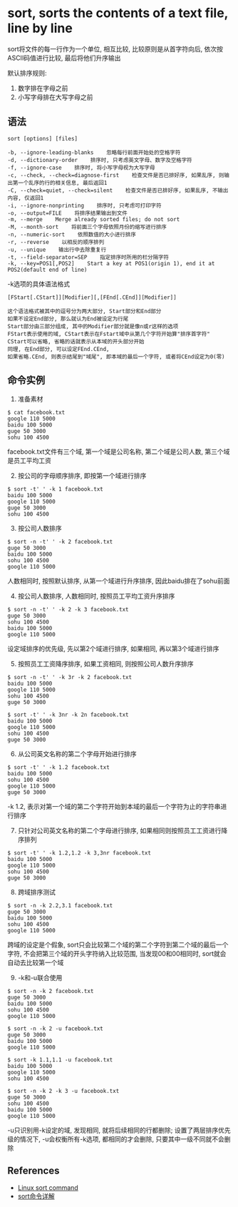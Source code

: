 # sort, sorts the contents of a text file, line by line

sort将文件的每一行作为一个单位, 相互比较, 比较原则是从首字符向后, 依次按ASCII码值进行比较, 最后将他们升序输出

默认排序规则:
1. 数字排在字母之前
2. 小写字母排在大写字母之前

## 语法

```
sort [options] [files]

-b, --ignore-leading-blanks    忽略每行前面开始处的空格字符
-d, --dictionary-order    排序时, 只考虑英文字母、数字及空格字符
-f, --ignore-case    排序时, 将小写字母视为大写字母
-c, --check, --check=diagnose-first    检查文件是否已排好序, 如果乱序, 则输出第一个乱序的行的相关信息, 最后返回1
-C, --check=quiet, --check=silent    检查文件是否已排好序, 如果乱序, 不输出内容, 仅返回1
-i, --ignore-nonprinting    排序时, 只考虑可打印字符
-o, --output=FILE    将排序结果输出到文件
-m, --merge    Merge already sorted files; do not sort
-M, --month-sort    将前面三个字母依照月份的缩写进行排序
-n, --numeric-sort    依照数值的大小进行排序
-r, --reverse    以相反的顺序排列
-u, --unique    输出行中去除重复行
-t, --field-separator=SEP    指定排序时所用的栏分隔字符
-k, --key=POS1[,POS2]    Start a key at POS1(origin 1), end it at POS2(default end of line)
```

-k选项的具体语法格式
```
[FStart[.CStart]][Modifier][,[FEnd[.CEnd]][Modifier]]

这个语法格式被其中的逗号分为两大部分, Start部分和End部分
如果不设定End部分, 那么就认为End被设定为行尾
Start部分由三部分组成, 其中的Modifier部分就是像n或r这样的选项
FStart表示使用的域, CStart表示在Fstart域中从第几个字符开始算"排序首字符"
CStart可以省略, 省略的话就表示从本域的开头部分开始
同理, 在End部分, 可以设定FEnd.CEnd, 
如果省略.CEnd, 则表示结尾到"域尾", 即本域的最后一个字符, 或者将CEnd设定为0(零)
```

## 命令实例

1. 准备素材
```console
$ cat facebook.txt
google 110 5000
baidu 100 5000
guge 50 3000
sohu 100 4500
```
facebook.txt文件有三个域, 第一个域是公司名称, 第二个域是公司人数, 第三个域是员工平均工资

2. 按公司的字母顺序排序, 即按第一个域进行排序
```console
$ sort -t' ' -k 1 facebook.txt
baidu 100 5000
google 110 5000
guge 50 3000
sohu 100 4500
```

3. 按公司人数排序
```console
$ sort -n -t' ' -k 2 facebook.txt
guge 50 3000
baidu 100 5000
sohu 100 4500
google 110 5000
```
人数相同时, 按照默认排序, 从第一个域进行升序排序, 因此baidu排在了sohu前面

4. 按公司人数排序, 人数相同时, 按照员工平均工资升序排序
```console
$ sort -n -t' ' -k 2 -k 3 facebook.txt
guge 50 3000
sohu 100 4500
baidu 100 5000
google 110 5000
```
设定域排序的优先级, 先以第2个域进行排序, 如果相同, 再以第3个域进行排序

5. 按照员工工资降序排序, 如果工资相同, 则按照公司人数升序排序
```console
$ sort -n -t' ' -k 3r -k 2 facebook.txt
baidu 100 5000
google 110 5000
sohu 100 4500
guge 50 3000

$ sort -t' ' -k 3nr -k 2n facebook.txt
baidu 100 5000
google 110 5000
sohu 100 4500
guge 50 3000
```

6. 从公司英文名称的第二个字母开始进行排序
```console
$ sort -t' ' -k 1.2 facebook.txt
baidu 100 5000
sohu 100 4500
google 110 5000
guge 50 3000
```
-k 1.2, 表示对第一个域的第二个字符开始到本域的最后一个字符为止的字符串进行排序

7. 只针对公司英文名称的第二个字母进行排序, 如果相同则按照员工工资进行降序排列
```console
$ sort -t' ' -k 1.2,1.2 -k 3,3nr facebook.txt
baidu 100 5000
google 110 5000
sohu 100 4500
guge 50 3000
```

8. 跨域排序测试
```console
$ sort -n -k 2.2,3.1 facebook.txt
guge 50 3000
baidu 100 5000
sohu 100 4500
google 110 5000
```
跨域的设定是个假象, sort只会比较第二个域的第二个字符到第二个域的最后一个字符, 不会把第三个域的开头字符纳入比较范围, 当发现00和00相同时, sort就会自动去比较第一个域

9. -k和-u联合使用
```console
$ sort -n -k 2 facebook.txt
guge 50 3000
baidu 100 5000
sohu 100 4500
google 110 5000

$ sort -n -k 2 -u facebook.txt
guge 50 3000
baidu 100 5000
google 110 5000

$ sort -k 1.1,1.1 -u facebook.txt
baidu 100 5000
google 110 5000
sohu 100 4500

$ sort -n -k 2 -k 3 -u facebook.txt
guge 50 3000
sohu 100 4500
baidu 100 5000
google 110 5000
```
-u只识别用-k设定的域, 发现相同, 就将后续相同的行都删除; 
设置了两层排序优先级的情况下, -u会权衡所有-k选项, 都相同的才会删除, 只要其中一级不同就不会删除


## References

+ [Linux sort command](https://www.computerhope.com/unix/usort.htm)
+ [sort命令详解](https://www.cnblogs.com/51linux/archive/2012/05/23/2515299.html)
